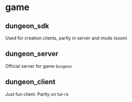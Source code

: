 # game

## dungeon_sdk
Used for creation clients, partly in server and mods (soon)

## dungeon_server
Official server for game `Dungeon`

## dungeon_client
Just fun client. Partly on tui-rs